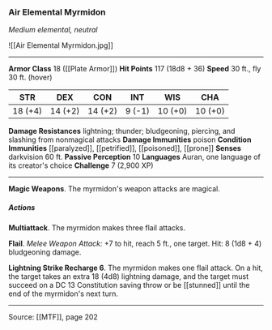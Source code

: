 ### Air Elemental Myrmidon
_Medium elemental, neutral_

![[Air Elemental Myrmidon.jpg]]




---

**Armor Class** 18 ([[Plate Armor]])
**Hit Points** 117 (18d8 + 36)
**Speed** 30 ft., fly 30 ft. (hover)

| STR     | DEX     | CON     | INT     | WIS     | CHA     |
|---------|---------|---------|---------|---------|---------|
| 18 (+4) | 14 (+2) | 14 (+2) | 9 (-1) | 10 (+0) | 10 (+0) |

**Damage Resistances** lightning; thunder; bludgeoning, piercing, and slashing from nonmagical attacks
**Damage Immunities** poison
**Condition Immunities** [[paralyzed]], [[petrified]], [[poisoned]], [[prone]]
**Senses** darkvision 60 ft.
**Passive Perception** 10
**Languages** Auran, one language of its creator's choice
**Challenge** 7 (2,900 XP)

---

**Magic Weapons**. The myrmidon's weapon attacks are magical.

##### Actions
**Multiattack**. The myrmidon makes three flail attacks.

**Flail**. _Melee Weapon Attack:_ +7 to hit, reach 5 ft., one target. Hit: 8 (1d8 + 4) bludgeoning damage.

**Lightning Strike Recharge 6**. The myrmidon makes one flail attack. On a hit, the target takes an extra 18 (4d8) lightning damage, and the target must succeed on a DC 13 Constitution saving throw or be [[stunned]] until the end of the myrmidon's next turn.


---

Source: [[MTF]], page 202